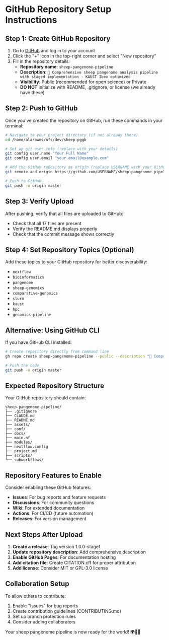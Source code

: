# GitHub Repository Setup Instructions

## Step 1: Create GitHub Repository

1. Go to [GitHub](https://github.com) and log in to your account
2. Click the "+" icon in the top-right corner and select "New repository"
3. Fill in the repository details:
   - **Repository name**: `sheep-pangenome-pipeline`
   - **Description**: `🐑 Comprehensive sheep pangenome analysis pipeline with staged implementation - KAUST Ibex optimized`
   - **Visibility**: Public (recommended for open science) or Private
   - **DO NOT** initialize with README, .gitignore, or license (we already have these)

## Step 2: Push to GitHub

Once you've created the repository on GitHub, run these commands in your terminal:

```bash
# Navigate to your project directory (if not already there)
cd /home/alarawms/nfs/dev/sheep-pggb

# Set up git user info (replace with your details)
git config user.name "Your Full Name"
git config user.email "your.email@example.com"

# Add the GitHub repository as origin (replace USERNAME with your GitHub username)
git remote add origin https://github.com/USERNAME/sheep-pangenome-pipeline.git

# Push to GitHub
git push -u origin master
```

## Step 3: Verify Upload

After pushing, verify that all files are uploaded to GitHub:
- Check that all 17 files are present
- Verify the README.md displays properly
- Check that the commit message shows correctly

## Step 4: Set Repository Topics (Optional)

Add these topics to your GitHub repository for better discoverability:
- `nextflow`
- `bioinformatics`
- `pangenome`
- `sheep-genomics`
- `comparative-genomics`
- `slurm`
- `kaust`
- `hpc`
- `genomics-pipeline`

## Alternative: Using GitHub CLI

If you have GitHub CLI installed:

```bash
# Create repository directly from command line
gh repo create sheep-pangenome-pipeline --public --description "🐑 Comprehensive sheep pangenome analysis pipeline with staged implementation - KAUST Ibex optimized"

# Push the code
git push -u origin master
```

## Expected Repository Structure

Your GitHub repository should contain:
```
sheep-pangenome-pipeline/
├── .gitignore
├── CLAUDE.md
├── README.md
├── assets/
├── conf/
├── docs/
├── main.nf
├── modules/
├── nextflow.config
├── project.md
├── scripts/
└── subworkflows/
```

## Repository Features to Enable

Consider enabling these GitHub features:
- **Issues**: For bug reports and feature requests
- **Discussions**: For community questions
- **Wiki**: For extended documentation
- **Actions**: For CI/CD (future automation)
- **Releases**: For version management

## Next Steps After Upload

1. **Create a release**: Tag version 1.0.0-stage1
2. **Update repository description**: Add comprehensive description
3. **Enable GitHub Pages**: For documentation hosting
4. **Add citation file**: Create CITATION.cff for proper attribution
5. **Add license**: Consider MIT or GPL-3.0 license

## Collaboration Setup

To allow others to contribute:
1. Enable "Issues" for bug reports
2. Create contribution guidelines (CONTRIBUTING.md)
3. Set up branch protection rules
4. Consider adding collaborators

Your sheep pangenome pipeline is now ready for the world! 🌍🐑🧬